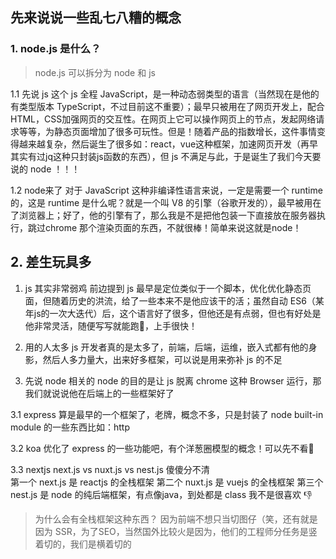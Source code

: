## 先来说说一些乱七八糟的概念

### 1. node.js 是什么？
> node.js 可以拆分为 node 和 js

1.1 先说 js 这个
js 全程 JavaScript，是一种动态弱类型的语言（当然现在是他的有类型版本 TypeScript，不过目前这不重要）；最早只被用在了网页开发上，配合HTML，CSS加强网页的交互性。在网页上它可以操作网页上的节点，发起网络请求等等，为静态页面增加了很多可玩性。但是！随着产品的指数增长，这件事情变得越来越复杂，然后诞生了很多如：react，vue这种框架，加速网页开发（再早其实有过jq这种只封装js函数的东西），但 js 不满足与此，于是诞生了我们今天要说的 node ！！！

1.2 node来了
对于 JavaScript 这种非编译性语言来说，一定是需要一个 runtime 的，这是 runtime 是什么呢？就是一个叫 V8 的引擎（谷歌开发的），最早被用在了浏览器上；好了，他的引擎有了，那么我是不是把他包装一下直接放在服务器执行，跳过chrome 那个渲染页面的东西，不就很棒！简单来说这就是node！

## 2. 差生玩具多
1. js 其实非常弱鸡
前边提到 js 最早是定位类似于一个脚本，优化优化静态页面，但随着历史的洪流，给了一些本来不是他应该干的活；虽然自动 ES6（某年js的一次大迭代）后，这个语言好了很多，但他还是有点弱，但也有好处是他非常灵活，随便写写就能跑🏃，上手很快！

2. 用的人太多
js 开发者真的是太多了，前端，后端，运维，嵌入式都有他的身影，然后人多力量大，出来好多框架，可以说是用来弥补 js 的不足

3. 先说 node 相关的
node 的目的是让 js 脱离 chrome 这种 Browser 运行，那我们就说说他在后端上的一些框架好了

3.1 express
算是最早的一个框架了，老牌，概念不多，只是封装了 node built-in module 的一些东西比如：http

3.2 koa
优化了 express 的一些功能吧，有个洋葱圈模型的概念！可以先不看🙈

3.3 nextjs
next.js vs nuxt.js vs nest.js 傻傻分不清  
第一个 next.js 是 reactjs 的全栈框架
第二个 nuxt.js 是 vuejs 的全栈框架
第三个 nest.js 是 node 的纯后端框架，有点像java，到处都是 class 我不是很喜欢 👎

> 为什么会有全栈框架这种东西？
> 因为前端不想只当切图仔（笑，还有就是因为 SSR，为了SEO，当然国外比较火是因为，他们的工程师分任务是竖着切的，我们是横着切的
